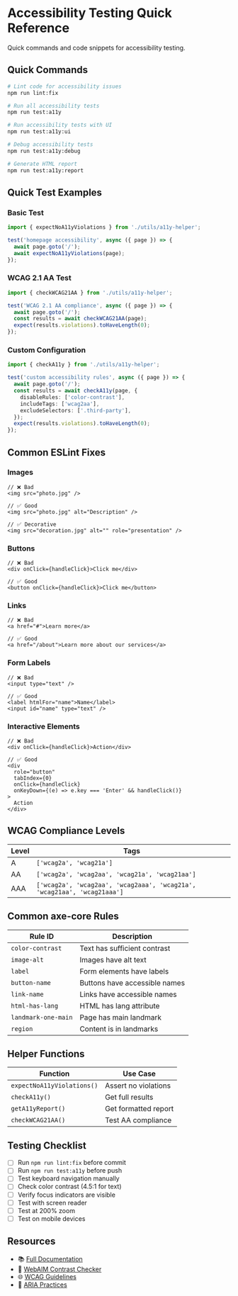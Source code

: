 # Accessibility Testing Quick Reference

Quick commands and code snippets for accessibility testing.

## Quick Commands

```bash
# Lint code for accessibility issues
npm run lint:fix

# Run all accessibility tests
npm run test:a11y

# Run accessibility tests with UI
npm run test:a11y:ui

# Debug accessibility tests
npm run test:a11y:debug

# Generate HTML report
npm run test:a11y:report
```

## Quick Test Examples

### Basic Test

```typescript
import { expectNoA11yViolations } from './utils/a11y-helper';

test('homepage accessibility', async ({ page }) => {
  await page.goto('/');
  await expectNoA11yViolations(page);
});
```

### WCAG 2.1 AA Test

```typescript
import { checkWCAG21AA } from './utils/a11y-helper';

test('WCAG 2.1 AA compliance', async ({ page }) => {
  await page.goto('/');
  const results = await checkWCAG21AA(page);
  expect(results.violations).toHaveLength(0);
});
```

### Custom Configuration

```typescript
import { checkA11y } from './utils/a11y-helper';

test('custom accessibility rules', async ({ page }) => {
  await page.goto('/');
  const results = await checkA11y(page, {
    disableRules: ['color-contrast'],
    includeTags: ['wcag2aa'],
    excludeSelectors: ['.third-party'],
  });
  expect(results.violations).toHaveLength(0);
});
```

## Common ESLint Fixes

### Images

```tsx
// ❌ Bad
<img src="photo.jpg" />

// ✅ Good
<img src="photo.jpg" alt="Description" />

// ✅ Decorative
<img src="decoration.jpg" alt="" role="presentation" />
```

### Buttons

```tsx
// ❌ Bad
<div onClick={handleClick}>Click me</div>

// ✅ Good
<button onClick={handleClick}>Click me</button>
```

### Links

```tsx
// ❌ Bad
<a href="#">Learn more</a>

// ✅ Good
<a href="/about">Learn more about our services</a>
```

### Form Labels

```tsx
// ❌ Bad
<input type="text" />

// ✅ Good
<label htmlFor="name">Name</label>
<input id="name" type="text" />
```

### Interactive Elements

```tsx
// ❌ Bad
<div onClick={handleClick}>Action</div>

// ✅ Good
<div
  role="button"
  tabIndex={0}
  onClick={handleClick}
  onKeyDown={(e) => e.key === 'Enter' && handleClick()}
>
  Action
</div>
```

## WCAG Compliance Levels

| Level | Tags                                                                    |
| ----- | ----------------------------------------------------------------------- |
| A     | `['wcag2a', 'wcag21a']`                                                 |
| AA    | `['wcag2a', 'wcag2aa', 'wcag21a', 'wcag21aa']`                          |
| AAA   | `['wcag2a', 'wcag2aa', 'wcag2aaa', 'wcag21a', 'wcag21aa', 'wcag21aaa']` |

## Common axe-core Rules

| Rule ID             | Description                   |
| ------------------- | ----------------------------- |
| `color-contrast`    | Text has sufficient contrast  |
| `image-alt`         | Images have alt text          |
| `label`             | Form elements have labels     |
| `button-name`       | Buttons have accessible names |
| `link-name`         | Links have accessible names   |
| `html-has-lang`     | HTML has lang attribute       |
| `landmark-one-main` | Page has main landmark        |
| `region`            | Content is in landmarks       |

## Helper Functions

| Function                   | Use Case             |
| -------------------------- | -------------------- |
| `expectNoA11yViolations()` | Assert no violations |
| `checkA11y()`              | Get full results     |
| `getA11yReport()`          | Get formatted report |
| `checkWCAG21AA()`          | Test AA compliance   |

## Testing Checklist

- [ ] Run `npm run lint:fix` before commit
- [ ] Run `npm run test:a11y` before push
- [ ] Test keyboard navigation manually
- [ ] Check color contrast (4.5:1 for text)
- [ ] Verify focus indicators are visible
- [ ] Test with screen reader
- [ ] Test at 200% zoom
- [ ] Test on mobile devices

## Resources

- 📚 [Full Documentation](./ACCESSIBILITY_TESTING.md)
- 🔧 [WebAIM Contrast Checker](https://webaim.org/resources/contrastchecker/)
- 🌐 [WCAG Guidelines](https://www.w3.org/WAI/WCAG21/quickref/)
- 📖 [ARIA Practices](https://www.w3.org/WAI/ARIA/apg/)
